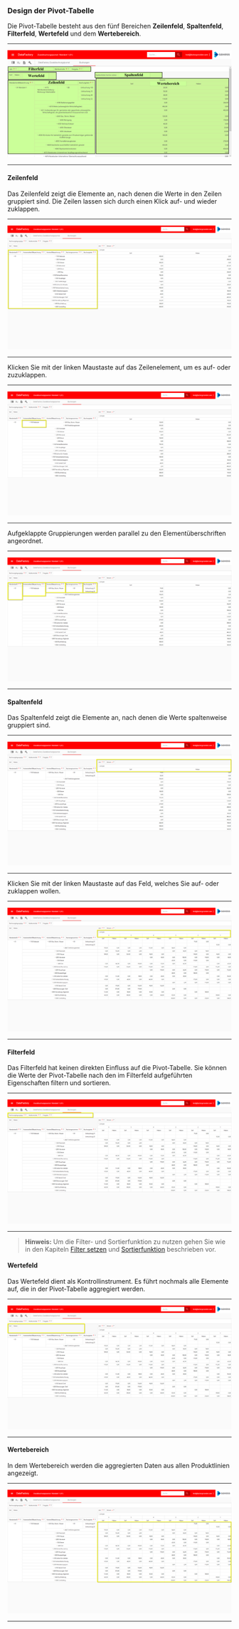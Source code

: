 ### Design der Pivot-Tabelle

Die Pivot-Tabelle besteht aus den fünf Bereichen **Zeilenfeld**, **Spaltenfeld**, **Filterfeld**, **Wertefeld** und dem **Wertebereich**.

---
![](/Pictures/Web-Client/Fabrik/Pivot-Ansicht/Pivot-Tabelle/Design/design_1.png)

---

#### Zeilenfeld

Das Zeilenfeld zeigt die Elemente an, nach denen die Werte in den Zeilen gruppiert sind. Die Zeilen lassen sich durch einen Klick auf- und wieder zuklappen.

---
![](/Pictures/Web-Client/Fabrik/Pivot-Ansicht/Pivot-Tabelle/Design/design_2.png)

---

Klicken Sie mit der linken Maustaste auf das Zeilenelement, um es auf- oder zuzuklappen.

---
![](/Pictures/Web-Client/Fabrik/Pivot-Ansicht/Pivot-Tabelle/Design/design_3.png)

---

Aufgeklappte Gruppierungen werden parallel zu den Elementüberschriften angeordnet. 

---
![](/Pictures/Web-Client/Fabrik/Pivot-Ansicht/Pivot-Tabelle/Design/design_4.png)

---

#### Spaltenfeld

Das Spaltenfeld zeigt die Elemente an, nach denen die Werte spaltenweise gruppiert sind.

---
![](/Pictures/Web-Client/Fabrik/Pivot-Ansicht/Pivot-Tabelle/Design/design_5.png)

---

Klicken Sie mit der linken Maustaste auf das Feld, welches Sie auf- oder zuklappen wollen.

---
![](/Pictures/Web-Client/Fabrik/Pivot-Ansicht/Pivot-Tabelle/Design/design_6.png)

---

#### Filterfeld

Das Filterfeld hat keinen direkten Einfluss auf die Pivot-Tabelle. Sie können die Werte der Pivot-Tabelle nach den im Filterfeld aufgeführten Eigenschaften filtern und sortieren.

---
![](/Pictures/Web-Client/Fabrik/Pivot-Ansicht/Pivot-Tabelle/Design/design_7.png)

---

>**Hinweis:** Um die Filter- und Sortierfunktion zu nutzen gehen Sie wie in den Kapiteln [Filter setzen](/der-web-client/fabrik/pivot-ansicht/pivot-tabelle/filter-setzen.md) und [Sortierfunktion](der-web-client/fabrik/pivot-ansicht/pivot-tabelle/sortierfunktion.md) beschrieben vor.

#### Wertefeld

Das Wertefeld dient als Kontrollinstrument. Es führt nochmals alle Elemente auf, die in der Pivot-Tabelle aggregiert werden.

---
![](/Pictures/Web-Client/Fabrik/Pivot-Ansicht/Pivot-Tabelle/Design/design_8.png)

---

#### Wertebereich

In dem Wertebereich werden die aggregierten Daten aus allen Produktlinien angezeigt.

---
![](/Pictures/Web-Client/Fabrik/Pivot-Ansicht/Pivot-Tabelle/Design/design_9.png)

---
